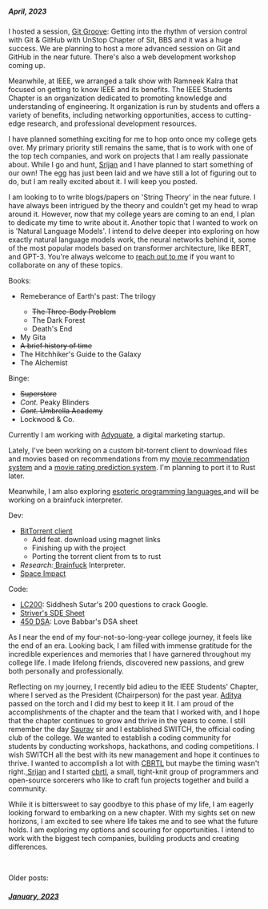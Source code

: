 
<h5>April, 2023</h5>
<p>
                        I hosted a session, <a
                            href="https://www.linkedin.com/posts/anubhabpatnaik0530_git-groove-getting-into-the-rhythm-of-version-activity-7050527332519862272-jniz?utm_source=share&utm_medium=member_desktop">
                            Git Groove</a>: Getting into the rhythm of version control with Git & GitHub with UnStop
                        Chapter of Sit, BBS and it was a huge success.
                        We are planning to host a more advanced session on Git and GitHub in the near future. There's
                        also a web development workshop coming up.
                    </p>
                    <p>
                        Meanwhile, at IEEE, we arranged a talk show with Ramneek
                        Kalra that focused on getting to know IEEE and its benefits. The IEEE Students Chapter is
                        an organization dedicated to promoting knowledge and understanding of engineering. It
                        organization is run by students and offers a variety of benefits, including networking
                        opportunities, access to cutting-edge research, and professional development resources.
                    </p>
                    <p>
                        I have planned something exciting for me to hop onto once my college gets over. My primary
                        priority still remains the same, that is to work with one of the top tech companies, and work
                        on projects that I am really passionate about. While I go and hunt, <a
                            href="https://injuly.in">Srijan</a> and I have planned to start something of our own! The
                        egg has just been laid and we have still a lot of figuring out to do, but I am really excited
                        about it. I will keep you posted.
                    </p>
                    <p>
                        I am looking to to write blogs/papers on 'String Theory' in the near future. I have always been
                        intrigued by the theory and couldn't get my head to wrap around it.
                        However, now that my college years are coming to an end, I plan to dedicate my time to write
                        about it.
                        Another topic that I wanted to work on is 'Natural Language Models'. I intend to delve deeper
                        into exploring on how exactly natural language models work, the neural networks behind it, some
                        of the most popular models based on transformer architecture, like BERT, and GPT-3. You're
                        always welcome to <a href="mailto:anubhabr50@gmail.com"> reach out to me</a> if you want to
                        collaborate on any of these topics.
                    </p>
                    <p>
                        Books:
                    <ul>
                        <li> Remeberance of Earth's past: The trilogy</li>
                    <ul>
                            <s>
                                <li> The Three-Body Problem</li>
                            </s>
                            <!-- <s> -->
                            <li> The Dark Forest</li>
                            <!-- </s> -->
                            <!-- <s> -->
                            <li> Death's End</li>
                            <!-- </s> -->
                    </ul>
                    <li> My Gita</li>
                        <s>
                            <li> A brief history of time</li>
                        </s>
                        <li> The Hitchhiker's Guide to the Galaxy</li>
                        <li> The Alchemist</li>
                    </ul>
                    </p>
                    <p>
                        Binge:
                    <ul>
                        <s>
                            <li>Superstore</li>
                        </s>
                        <li> <i>Cont.</i> Peaky Blinders</li>
                        <s>
                            <li><i>Cont.</i> Umbrella Academy</li>
                        </s>
                        <li>
                            Lockwood & Co.
                        </li>
                    </ul>
                    </p>
                    <p>
                        Currently I am working with <a href="https://adyquate.com">Adyquate</a>, a digital marketing
                        startup.
                    </p>
                    <p>
                        Lately, I've been working on a custom bit-torrent client to download files and movies based on
                        recommendations from my <a target="_blank" id="mvr"
                            href="https://github.com/fuzzymfx/Movie-recommendation">movie recommendation system</a> and
                        a
                        <a target="_blank" id="mvrp" href="https://github.com/fuzzymfx/Movie-rating-prediction">movie
                            rating prediction
                            system</a>. I'm planning to port it to Rust later.
                    </p>
                    <p>
                        Meanwhile, I am also exploring <a target="_blank" id="esolang"
                            href="https://en.wikipedia.org/wiki/Esoteric_programming_language">
                            esoteric programming languages
                        </a> and will be working on a brainfuck interpreter.
                    </p>
                    <p>
                        Dev:
                    <ul>
                        <li>
                            <a href=" https://github.com/fuzzymfx/bittorrent-client ">BitTorrent client</a>
                            <ul>
                                <li>Add feat. download using magnet links</li>
                                <li>Finishing up with the project</li>
                                <li>Porting the torrent client from ts to rust</li>
                            </ul>
                        </li>
                        <li>
                            <i>Research:</i><a href="https://en.wikipedia.org/wiki/Brainfuck">
                                Brainfuck</a> Interpreter.
                        </li>
                        <li><a href="https://en.wikipedia.org/wiki/Space_Impact">Space Impact</a></li>
                    </ul>
                    </p>
                    <p>
                        Code:
                    <ul>
                        <li> <a
                                href="
      https://medium.com/@siddhism/how-i-prepared-for-google-0-leetcode-questions-to-200-questions-e37690ebce85 ">LC200</a>:
                            Siddhesh Sutar's 200 questions to crack Google. </li>
                        <li><a
                                href=" https://takeuforward.org/interviews/strivers-sde-sheet-top-coding-interview-problems/ ">
                                Striver's SDE Sheet</li></a>
                        <li> <a href="https://www.geeksforgeeks.org/dsa-sheet-by-love-babbar/">450 DSA</a>:
                            Love Babbar's DSA sheet
                        </li>
                    </ul>
                    </p>
                    <p>
                        As I near the end of my four-not-so-long-year college journey, it feels like the end of an era.
                        Looking back, I am filled with immense gratitude for the incredible experiences and memories
                        that I have
                        garnered throughout my college life. I made lifelong friends, discovered
                        new passions, and grew both personally and professionally.
                    </p>
                    <p>
                        Reflecting on my journey, I recently bid adieu to the IEEE Students' Chapter, where I served as
                        the
                        President (Chairperson) for the past year. <a
                            href="https://www.linkedin.com/in/aditya-viswabhusan/">Aditya</a> passed on the torch and I
                        did my best to keep it lit. I am proud of the
                        accomplishments of the chapter and the team that I worked with, and I hope that the chapter
                        continues to grow and thrive in the years to come. I still remember the day <a
                            href="https://www.linkedin.com/in/saurav-jha-4a01341b1/">Saurav</a> sir and I established
                        SWITCH, the official coding club of the college. We wanted to establish a coding community for
                        students by conducting workshops, hackathons, and
                        coding competitions. I wish SWITCH all the best with its new management and hope it continues to
                        thrive.
                        I wanted to accomplish a lot with <a href="https://cbrtl.github.io">CBRTL</a> but maybe the
                        timing wasn't right.<a href="https://injuly.in"> Srijan</a> and I started <a target="_blank"
                            href="https://cbrtl.github.io">cbrtl</a>, a small, tight-knit group of programmers and
                        open-source sorcerers who like to craft fun projects together and
                        build a community.
                    </p>
                    <p>
                        While it is bittersweet to say goodbye to this phase of my life, I am eagerly looking forward to
                        embarking on a new chapter. With my sights set on new horizons, I am excited to see where life
                        takes me and to see what the future holds. I am exploring my options and scouring for opportunities. I intend to work with the biggest tech
                        companies, building products and creating differences.
                    </p>
                    <br>
                    <p>
                        Older posts:
                    <ul style="
                            list-style: none;
                            padding-left: 0;
                    ">
                        <a href="/january23.html" class="link">
                            <h5> January, 2023</h5>
                        </a>
                    </ul>
                    </p>
